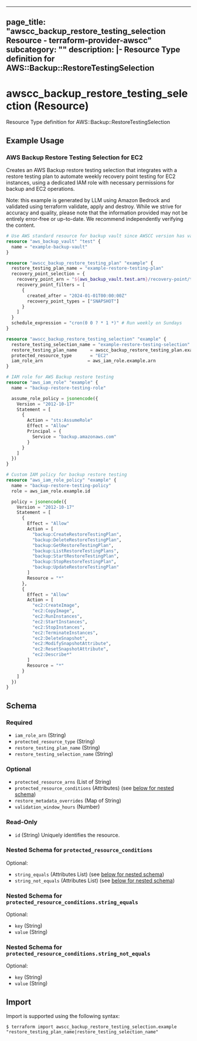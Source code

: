 
---
page_title: "awscc_backup_restore_testing_selection Resource - terraform-provider-awscc"
subcategory: ""
description: |-
  Resource Type definition for AWS::Backup::RestoreTestingSelection
---

# awscc_backup_restore_testing_selection (Resource)

Resource Type definition for AWS::Backup::RestoreTestingSelection

## Example Usage

### AWS Backup Restore Testing Selection for EC2

Creates an AWS Backup restore testing selection that integrates with a restore testing plan to automate weekly recovery point testing for EC2 instances, using a dedicated IAM role with necessary permissions for backup and EC2 operations.
                                
Note: this example is generated by LLM using Amazon Bedrock and validated using terraform validate, apply and destroy. While we strive for accuracy and quality, please note that the information provided may not be entirely error-free or up-to-date. We recommend independently verifying the content.

```terraform
# Use AWS standard resource for backup vault since AWSCC version has validation issues
resource "aws_backup_vault" "test" {
  name = "example-backup-vault"
}

resource "awscc_backup_restore_testing_plan" "example" {
  restore_testing_plan_name = "example-restore-testing-plan"
  recovery_point_selection = {
    recovery_point_arn = "${aws_backup_vault.test.arn}/recovery-point/test-recovery-point"
    recovery_point_filters = [
      {
        created_after = "2024-01-01T00:00:00Z"
        recovery_point_types = ["SNAPSHOT"]
      }
    ]
  }
  schedule_expression = "cron(0 0 ? * 1 *)" # Run weekly on Sundays
}

resource "awscc_backup_restore_testing_selection" "example" {
  restore_testing_selection_name = "example-restore-testing-selection"
  restore_testing_plan_name     = awscc_backup_restore_testing_plan.example.restore_testing_plan_name
  protected_resource_type       = "EC2"
  iam_role_arn                 = aws_iam_role.example.arn
}

# IAM role for AWS Backup restore testing
resource "aws_iam_role" "example" {
  name = "backup-restore-testing-role"

  assume_role_policy = jsonencode({
    Version = "2012-10-17"
    Statement = [
      {
        Action = "sts:AssumeRole"
        Effect = "Allow"
        Principal = {
          Service = "backup.amazonaws.com"
        }
      }
    ]
  })
}

# Custom IAM policy for backup restore testing
resource "aws_iam_role_policy" "example" {
  name = "backup-restore-testing-policy"
  role = aws_iam_role.example.id

  policy = jsonencode({
    Version = "2012-10-17"
    Statement = [
      {
        Effect = "Allow"
        Action = [
          "backup:CreateRestoreTestingPlan",
          "backup:DeleteRestoreTestingPlan",
          "backup:GetRestoreTestingPlan",
          "backup:ListRestoreTestingPlans",
          "backup:StartRestoreTestingPlan",
          "backup:StopRestoreTestingPlan",
          "backup:UpdateRestoreTestingPlan"
        ]
        Resource = "*"
      },
      {
        Effect = "Allow"
        Action = [
          "ec2:CreateImage",
          "ec2:CopyImage",
          "ec2:RunInstances",
          "ec2:StartInstances",
          "ec2:StopInstances",
          "ec2:TerminateInstances",
          "ec2:DeleteSnapshot",
          "ec2:ModifySnapshotAttribute",
          "ec2:ResetSnapshotAttribute",
          "ec2:Describe*"
        ]
        Resource = "*"
      }
    ]
  })
}
```

<!-- schema generated by tfplugindocs -->
## Schema

### Required

- `iam_role_arn` (String)
- `protected_resource_type` (String)
- `restore_testing_plan_name` (String)
- `restore_testing_selection_name` (String)

### Optional

- `protected_resource_arns` (List of String)
- `protected_resource_conditions` (Attributes) (see [below for nested schema](#nestedatt--protected_resource_conditions))
- `restore_metadata_overrides` (Map of String)
- `validation_window_hours` (Number)

### Read-Only

- `id` (String) Uniquely identifies the resource.

<a id="nestedatt--protected_resource_conditions"></a>
### Nested Schema for `protected_resource_conditions`

Optional:

- `string_equals` (Attributes List) (see [below for nested schema](#nestedatt--protected_resource_conditions--string_equals))
- `string_not_equals` (Attributes List) (see [below for nested schema](#nestedatt--protected_resource_conditions--string_not_equals))

<a id="nestedatt--protected_resource_conditions--string_equals"></a>
### Nested Schema for `protected_resource_conditions.string_equals`

Optional:

- `key` (String)
- `value` (String)


<a id="nestedatt--protected_resource_conditions--string_not_equals"></a>
### Nested Schema for `protected_resource_conditions.string_not_equals`

Optional:

- `key` (String)
- `value` (String)

## Import

Import is supported using the following syntax:

```shell
$ terraform import awscc_backup_restore_testing_selection.example "restore_testing_plan_name|restore_testing_selection_name"
```
